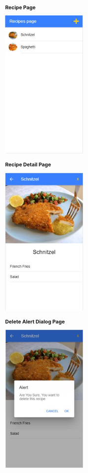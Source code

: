 ### Recipe Page
<img src="home.jpg" width="252">

### Recipe Detail Page
<img src="recipe.jpg" width="252">

### Delete Alert Dialog Page
<img src="delete alert.jpg" width="252">